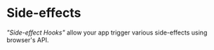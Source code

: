 # Side-effects

*"Side-effect Hooks"* allow your app trigger various side-effects using browser's API.
